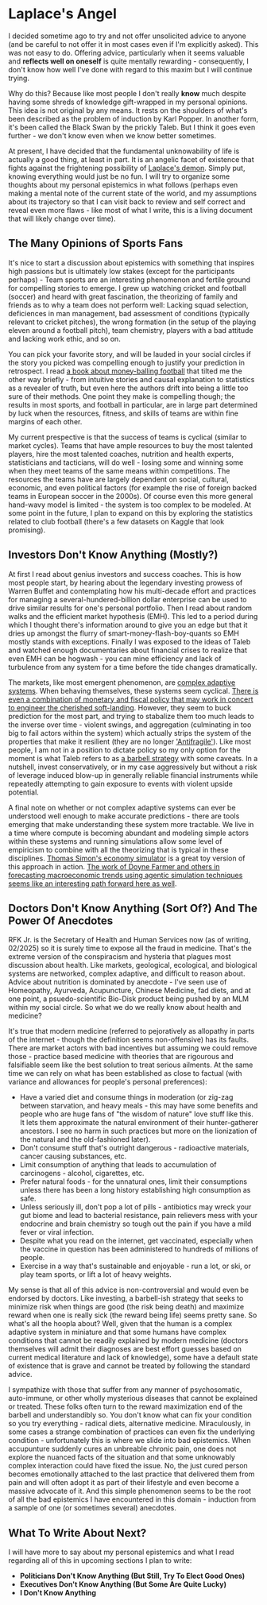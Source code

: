 # Laplace's Angel

I decided sometime ago to try and not offer unsolicited advice to anyone (and be careful to not offer it in most cases even if I'm explicitly asked). This was not easy to do. Offering advice, particularly when it seems valuable and **reflects well on oneself** is quite mentally rewarding - consequently, I don't know how well I've done with regard to this maxim but I will continue trying.

Why do this? Because like most people I don't really **know** much despite having some shreds of knowledge gift-wrapped in my personal opinions. This idea is not original by any means. It rests on the shoulders of what's been described as the problem of induction by Karl Popper. In another form, it's been called the Black Swan by the prickly Taleb. But I think it goes even further - we don't know even when we know better sometimes.

At present, I have decided that the fundamental unknowability of life is actually a good thing, at least in part. It is an angelic facet of existence that fights against the frightening possibility of [Laplace's demon](https://en.wikipedia.org/wiki/Laplace%27s_demon). Simply put, knowing everything would just be no fun. I will try to organize some thoughts about my personal epistemics in what follows (perhaps even making a mental note of the current state of the world, and my assumptions about its trajectory so that I can visit back to review and self correct and reveal even more flaws - like most of what I write, this is a living document that will likely change over time).

## The Many Opinions of Sports Fans

It's nice to start a discussion about epistemics with something that inspires high passions but is ultimately low stakes (except for the participants perhaps) - Team sports are an interesting phenomenon and fertile ground for compelling stories to emerge. I grew up watching cricket and football (soccer) and heard with great fascination, the theorizing of family and friends as to why a team does not perform well: Lacking squad selection, deficiences in man management, bad assessment of conditions (typically relevant to cricket pitches), the wrong formation (in the setup of the playing eleven around a football pitch), team chemistry, players with a bad attitude and lacking work ethic, and so on.

You can pick your favorite story, and will be lauded in your social circles if the story you picked was compelling enough to justify your prediction in retrospect. I read [a book about money-balling football](https://www.goodreads.com/book/show/17465493-the-numbers-game) that tilted me the other way briefly - from intuitive stories and causal explanation to statistics as a revealer of truth, but even here the authors drift into being a little too sure of their methods. One point they make is compelling though; the results in most sports, and football in particular, are in large part determined by luck when the resources, fitness, and skills of teams are within fine margins of each other.

My current prespective is that the success of teams is cyclical (similar to market cycles). Teams that have ample resources to buy the most talented players, hire the most talented coaches, nutrition and health experts, statisticians and tacticians, will do well - losing some and winning some when they meet teams of the same means within competitions. The resources the teams have are largely dependent on social, cultural, economic, and even political factors (for example the rise of foreign backed teams in European soccer in the 2000s). Of course even this more general hand-wavy model is limited - the system is too complex to be modeled. At some point in the future, I plan to expand on this by exploring the statistics related to club football (there's a few datasets on Kaggle that look promising).

## Investors Don't Know Anything (Mostly?)

At first I read about genius investors and success coaches. This is how most people start, by hearing about the legendary investing prowess of Warren Buffet and contemplating how his multi-decade effort and practices for managing a several-hundered-billion dollar enterprise can be used to drive similar results for one's personal portfolio. Then I read about random walks and the efficient market hypothesis (EMH). This led to a period during which I thought there's information around to give you an edge but that it dries up amongst the flurry of smart-money-flash-boy-quants so EMH mostly stands with exceptions. Finally I was exposed to the ideas of Taleb and watched enough documentaries about financial crises to realize that even EMH can be hogwash - you can mine efficiency and lack of turbulence from any system for a time before the tide changes dramatically.

The markets, like most emergent phenomenon, are [complex adaptive systems](https://en.wikipedia.org/wiki/Complex_adaptive_system). When behaving themselves, these systems seem cyclical. [There is even a combination of monetary and fiscal policy that may work in concert to engineer the cherished soft-landing](https://www.youtube.com/watch?v=PHe0bXAIuk0). However, they seem to buck prediction for the most part, and trying to stabalize them too much leads to the inverse over time - violent swings, and aggregation (culminating in too big to fail actors within the system) which actually strips the system of the properties that make it resilient (they are no longer ['Antifragile'](https://en.wikipedia.org/wiki/Antifragile_(book))). Like most people, I am not in a position to dictate policy so my only option for the moment is what Taleb refers to as [a barbell strategy](https://www.wealest.com/articles/barbell-strategy) with some caveats. In a nutshell, invest conservatively, or in my case aggressively but without a risk of leverage induced blow-up in generally reliable financial instruments while repeatedly attempting to gain exposure to events with violent upside potential.

A final note on whether or not complex adaptive systems can ever be understood well enough to make accurate predictions - there are tools emerging that make understanding these system more tractable. We live in a time where compute is becoming abundant and modeling simple actors within these systems and running simulations allow some level of empiricism to combine with all the theorizing that is typical in these disciplines. [Thomas Simon's economy simulator](https://thomassimon.dev/ps/4) is a great toy version of this approach in action. [The work of Doyne Farmer and others in forecasting macroeconomic trends using agentic simulation techniques seems like an interesting path forward here as well](https://www.inet.ox.ac.uk/publications/no-2024-06-forecasting-macroeconomic-dynamics-using-a-calibrated-data-driven-agent-based-model).


## Doctors Don't Know Anything (Sort Of?) And The Power Of Anecdotes

RFK Jr. is the Secretary of Health and Human Services now (as of writing, 02/2025) so it is surely time to expose all the fraud in medicine. That's the extreme version of the conspiracism and hysteria that plagues most discussion about health. Like markets, geological, ecological, and biological systems are networked, complex adaptive, and difficult to reason about. Advice about nutrition is dominated by anecdote - I've seen use of Homeopathy, Ayurveda, Acupuncture, Chinese Medicine, fad diets, and at one point, a psuedo-scientific Bio-Disk product being pushed by an MLM within my social circle. So what we do we really know about health and medicine?

It's true that modern medicine (referred to pejoratively as allopathy in parts of the internet - though the definition seems non-offensive) has its faults. There are market actors with bad incentives but assuming we could remove those - practice based medicine with theories that are rigourous and falsifiable seem like the best solution to treat serious ailments. At the same time we can rely on what has been established as close to factual (with variance and allowances for people's personal preferences):

* Have a varied diet and consume things in moderation (or zig-zag between starvation, and heavy meals - this may have some benefits and people who are huge fans of "the wisdom of nature" love stuff like this. It lets them approximate the natural environment of their hunter-gatherer ancestors. I see no harm in such practices but more on the lionization of the natural and the old-fashioned later).
* Don't consume stuff that's outright dangerous - radioactive materials, cancer causing substances, etc.
* Limit consumption of anything that leads to accumulation of carcinogens - alcohol, cigarettes, etc.
* Prefer natural foods - for the unnatural ones, limit their consumptions unless there has been a long history establishing high consumption as safe.
* Unless seriously ill, don't pop a lot of pills - antibiotics may wreck your gut biome and lead to bacterial resistance, pain relievers mess with your endocrine and brain chemistry so tough out the pain if you have a mild fever or viral infection.
* Despite what you read on the internet, get vaccinated, especially when the vaccine in question has been administered to hundreds of millions of people.
* Exercise in a way that's sustainable and enjoyable - run a lot, or ski, or play team sports, or lift a lot of heavy weights.

My sense is that all of this advice is non-controversial and would even be endorsed by doctors. Like investing, a barbell-ish strategy that seeks to minimize risk when things are good (the risk being death) and maximize reward when one is really sick (the reward being life) seems pretty sane. So what's all the hoopla about? Well, given that the human is a complex adaptive system in miniature and that some humans have complex conditions that cannot be readily explained by modern medicine (doctors themselves will admit their diagnoses are best effort guesses based on current medical literature and lack of knowledge), some have a default state of existence that is grave and cannot be treated by following the standard advice.

I sympathize with those that suffer from any manner of psychosomatic, auto-immune, or other wholly mysterious diseases that cannot be explained or treated. These folks often turn to the reward maximization end of the barbell and understandibly so. You don't know what can fix your condition so you try everything - radical diets, alternative medicine. Miraculously, in some cases a strange combination of practices can even fix the underlying condition - unfortunately this is where we slide into bad epistemics. When accupunture suddenly cures an unbreable chronic pain, one does not explore the nuanced facts of the situation and that some unknowably complex interaction could have fixed the issue. No, the just cured person becomes emotionally attached to the last practice that delivered them from pain and will often adopt it as part of their lifestyle and even become a massive advocate of it. And this simple phenomenon seems to be the root of all the bad epistemics I have encountered in this domain - induction from a sample of one (or sometimes several) anecdotes.

## What To Write About Next?

I will have more to say about my personal epistemics and what I read regarding all of this in upcoming sections I plan to write:

* **Politicians Don't Know Anything (But Still, Try To Elect Good Ones)**
* **Executives Don't Know Anything (But Some Are Quite Lucky)**
* **I Don't Know Anything**



